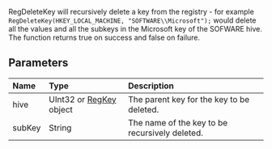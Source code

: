RegDeleteKey will recursively delete a key from the registry - for example `RegDeleteKey(HKEY_LOCAL_MACHINE, "SOFTWARE\\Microsoft");` would delete all the values and all the subkeys in the Microsoft key of the SOFWARE hive. The function returns true on success and false on failure.

## Parameters ##
| **Name** | **Type** | **Description** |
|:---------|:---------|:----------------|
| hive     | UInt32 or [RegKey](RegKey.md) object | The parent key for the key to be deleted. |
| subKey   | String   | The name of the key to be recursively deleted. |